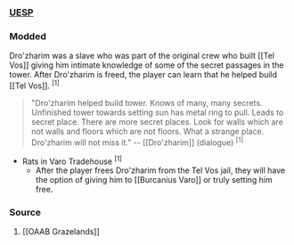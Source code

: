 ### [UESP](https://en.uesp.net/wiki/Morrowind:Tel_Vos#Dro.27zharim)
### Modded
Dro'zharim was a slave who was part of the original crew who built [[Tel Vos]] giving him intimate knowledge of some of the secret passages in the tower. After Dro'zharim is freed, the player can learn that he helped build [[Tel Vos]]. <sup>[1]</sup>

> "Dro'zharim helped build tower. Knows of many, many secrets. Unfinished tower towards setting sun has metal ring to pull. Leads to secret place. There are more secret places. Look for walls which are not walls and floors which are not floors. What a strange place. Dro'zharim will not miss it."
> -- [[Dro'zharim]] (dialogue) <sup>[1]</sup>
* Rats in Varo Tradehouse <sup>[1]</sup>
	* After the player frees Dro'zharim from the Tel Vos jail, they will have the option of giving him to [[Burcanius Varo]] or truly setting him free.
### Source
1. [[OAAB Grazelands]]